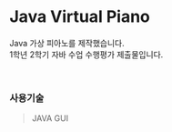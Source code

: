 # Java Virtual Piano
Java 가상 피아노를 제작했습니다.<br>
1학년 2학기 자바 수업 수행평가 제출물입니다.

<br>

### 사용기술
> JAVA GUI

